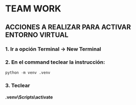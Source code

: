 # TEAM WORK

## ACCIONES A REALIZAR PARA ACTIVAR ENTORNO VIRTUAL
### 1. Ir a opción  Terminal -> New Terminal
### 2. En el command teclear la instrucción:
```python
python -m venv .venv
```
### 3. Teclear
####  .venv\Scripts\activate

